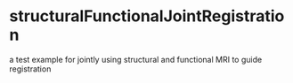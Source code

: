 # structuralFunctionalJointRegistration
a test example for jointly using structural and functional MRI to guide registration
